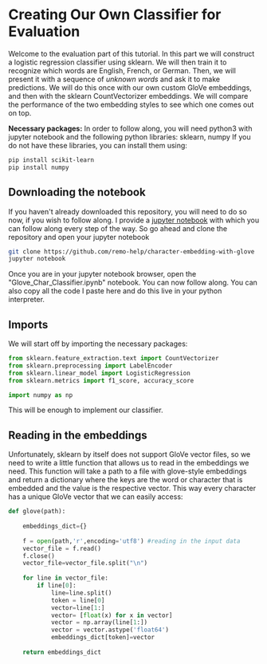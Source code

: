 # Creating Our Own Classifier for Evaluation

Welcome to the evaluation part of this tutorial. In this part we will construct a logistic regression classifier using sklearn. We will then train it to recognize which words are English, French, or German. Then, we will present it with a sequence of _unknown words_ and ask it to make predictions. We will do this once with our own custom GloVe embeddings, and then with the sklearn CountVectorizer embeddings. We will compare the performance of the two embedding styles to see which one comes out on top.

**Necessary packages:** In order to follow along, you will need python3 with jupyter notebook and the following python libraries: sklearn, numpy
If you do not have these libraries, you can install them using:

```bash
pip install scikit-learn
pip install numpy
```

## Downloading the notebook

If you haven't already downloaded this repository, you will need to do so now, if you wish to follow along. I provide a [jupyter notebook](Glove_Char_Classifier.ipynb) with which you can follow along every step of the way. So go ahead and clone the repository and open your jupyter notebook

```bash
git clone https://github.com/remo-help/character-embedding-with-glove
jupyter notebook
```

Once you are in your jupyter notebook browser, open the "Glove_Char_Classifier.ipynb" notebook. You can now follow along. You can also copy all the code I paste here and do this live in your python interpreter.

## Imports
We will start off by importing the necessary packages:

```python
from sklearn.feature_extraction.text import CountVectorizer
from sklearn.preprocessing import LabelEncoder
from sklearn.linear_model import LogisticRegression
from sklearn.metrics import f1_score, accuracy_score

import numpy as np
```

This will be enough to implement our classifier.

## Reading in the embeddings
Unfortunately, sklearn by itself does not support GloVe vector files, so we need to write a little function that allows us to read in the embeddings we need. This function will take a path to a file with glove-style embeddings and return a dictionary where the keys are the word or character that is embedded and the value is the respective vector. This way every character has a unique GloVe vector that we can easily access:
```python
def glove(path):
        
    embeddings_dict={}
        
    f = open(path,'r',encoding='utf8') #reading in the input data
    vector_file = f.read()
    f.close()
    vector_file=vector_file.split("\n")
        
    for line in vector_file:
        if line[0]:
            line=line.split()
            token = line[0]
            vector=line[1:]
            vector= [float(x) for x in vector]
            vector = np.array(line[1:])
            vector = vector.astype('float64')
            embeddings_dict[token]=vector
            
    return embeddings_dict
```

